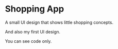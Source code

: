 # Shopping App

A small UI design that shows little shopping concepts.

And also my first UI design. 

You can see code only.
